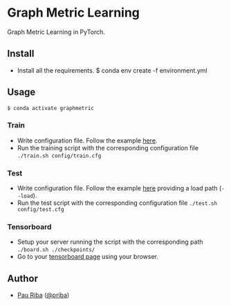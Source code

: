 # Graph Metric Learning

Graph Metric Learning in PyTorch.

## Install

- Install all the requirements. 
    $ conda env create -f environment.yml


## Usage

    $ conda activate graphmetric

### Train

* Write configuration file. Follow the example [here](./config/).
* Run the training script with the corresponding configuration file `./train.sh config/train.cfg`

### Test

* Write configuration file. Follow the example [here](./config/) providing a load path (`--load`).
* Run the test script with the corresponding configuration file `./test.sh config/test.cfg`

### Tensorboard

* Setup your server running the script with the corresponding path `./board.sh ./checkpoints/`
* Go to your [tensorboard page](localhost:6006) using your browser.

## Author

* [Pau Riba](http://www.cvc.uab.es/people/priba/) ([@priba](https://github.com/priba))

